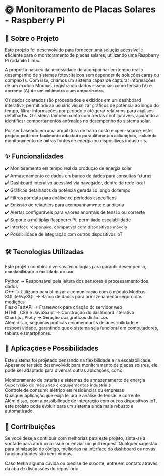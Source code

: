 # 🌞 Monitoramento de Placas Solares - Raspberry Pi
## 📖 Sobre o Projeto
Este projeto foi desenvolvido para fornecer uma solução acessível e eficiente para o monitoramento de placas solares, utilizando uma Raspberry Pi rodando Linux.

A proposta nasceu da necessidade de acompanhar em tempo real o desempenho de sistemas fotovoltaicos sem depender de soluções caras ou complexas. Com isso, criamos um sistema capaz de capturar informações de um módulo Modbus, registrando dados essenciais como tensão (V) e corrente (A) de um voltímetro e um amperímetro.

Os dados coletados são processados e exibidos em um dashboard interativo, permitindo ao usuário visualizar gráficos de potência ao longo do tempo, filtrar informações por período e até gerar relatórios para análises detalhadas. O sistema também conta com alertas configuráveis, ajudando a identificar comportamentos anômalos no desempenho do sistema solar.

Por ser baseado em uma arquitetura de baixo custo e open-source, este projeto pode ser facilmente adaptado para diferentes aplicações, incluindo monitoramento de outras fontes de energia ou dispositivos industriais.

## ✨ Funcionalidades
✔️ Monitoramento em tempo real da produção de energia solar <br>
✔️ Armazenamento de dados em banco de dados para consultas futuras <br>
✔️ Dashboard interativo acessível via navegador, dentro da rede local <br>
✔️ Gráficos detalhados da potência gerada ao longo do tempo <br>
✔️ Filtros por data para análise de períodos específicos<br>
✔️ Emissão de relatórios para acompanhamento e auditoria<br>
✔️ Alertas configuráveis para valores anormais de tensão ou corrente<br>
✔️ Suporte a múltiplas Raspberry Pi, permitindo escalabilidade<br>
✔️ Interface responsiva, compatível com dispositivos móveis<br>
✔️ Possibilidade de integração com outros dispositivos IoT<br>

## 🛠 Tecnologias Utilizadas
Este projeto combina diversas tecnologias para garantir desempenho, escalabilidade e facilidade de uso:<br>

Python → Responsável pela leitura dos sensores e processamento dos dados<br>
C++ → Utilizado para otimizar a comunicação com o módulo Modbus<br>
SQLite/MySQL → Banco de dados para armazenamento seguro das medições<br>
Flask/FastAPI → Framework para criação do servidor web<br>
HTML, CSS e JavaScript → Construção do dashboard interativo<br>
Chart.js / Plotly → Geração dos gráficos dinâmicos<br>
Além disso, seguimos práticas recomendadas de acessibilidade e responsividade, garantindo que o sistema seja funcional em computadores, tablets e smartphones.<br>

## 📌 Aplicações e Possibilidades
Este sistema foi projetado pensando na flexibilidade e na escalabilidade. Apesar de ter sido desenvolvido para monitoramento de placas solares, ele pode ser adaptado para diversas outras aplicações, como:<br>

Monitoramento de baterias e sistemas de armazenamento de energia<br>
Supervisão de máquinas e equipamentos industriais<br>
Controle de consumo elétrico em residências ou empresas<br>
Qualquer aplicação que exija leitura e análise de tensão e corrente<br>
Além disso, com a possibilidade de integração com outros dispositivos IoT, este projeto pode evoluir para um sistema ainda mais robusto e automatizado.<br>

## 🤝 Contribuições
Se você deseja contribuir com melhorias para este projeto, sinta-se à vontade para abrir uma issue ou enviar um pull request! Qualquer sugestão para otimização do código, melhorias na interface do dashboard ou novas funcionalidades são bem-vindas.<br>

Caso tenha alguma dúvida ou precise de suporte, entre em contato através da aba de discussões do repositório.<br>

